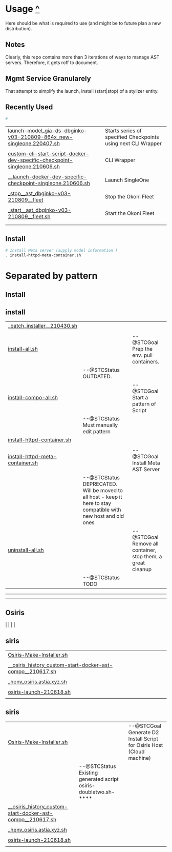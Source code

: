 # Usage [^](README.md)

Here should be what is required to use (and might be to future plan a new distribution).

## Notes
Clearly, this repo contains more than 3 iterations of ways to manage AST servers.  Therefore, it gets roff to document.


## Mgmt Service Granularely

 That attempt to simplify the launch, install (start|stop) of a stylizer entity.
## Recently Used

```sh
#

```
|       |       |       |
|  ---  |  ---  |  ---  |
| [launch-model_gia-ds-dbginko-v03-210809-864x_new-singleone.220407.sh](launch-model_gia-ds-dbginko-v03-210809-864x_new-singleone.220407.sh)       |       | Starts series of specified Checkpoints using next CLI Wrapper      |
|       |       |       |
|  [custom-cli-start-script-docker-dev-specific-checkpoint-singleone.210606.sh](custom-cli-start-script-docker-dev-specific-checkpoint-singleone.210606.sh)     |       |   CLI Wrapper    |
|       |       |       |
|  [__launch-docker-dev-specific-checkpoint-singleone.210606.sh](__launch-docker-dev-specific-checkpoint-singleone.210606.sh)     |       |Launch SingleOne       |
|       |       |       |
|   [_stop__ast_dbginko-v03-210809__fleet](_stop__ast_dbginko-v03-210809__fleet.sh)    |       |   Stop the Okoni Fleet    |
|       |       |       |
|  [_start__ast_dbginko-v03-210809__fleet.sh](_start__ast_dbginko-v03-210809__fleet.sh)     |       |   Start the Okoni Fleet    |
|       |       |       |
|       |       |       |




## Install
```sh
# Install Meta server (supply model information )
. install-httpd-meta-container.sh

```

# Separated by pattern

## Install

## install
|       |       |       |
|  ---  |  ---  |  ---  |
|[_batch_installer__210430.sh](_batch_installer__210430.sh)|    |  |
|     |     |     |
|[install-all.sh](install-all.sh)|    |--@STCGoal Prep the env. pull containers.    |
|     | --@STCStatus OUTDATED.    |     |
|[install-compo-all.sh](install-compo-all.sh)|    |--@STCGoal Start a pattern of Script  |
|     | --@STCStatus Must manually edit pattern    |     |
|[install-httpd-container.sh](install-httpd-container.sh)|    |  |
|     |     |     |
|[install-httpd-meta-container.sh](install-httpd-meta-container.sh)|    |--@STCGoal Install Meta AST Server  |
|     | --@STCStatus DEPRECATED.  Will be moved to all host - keep it here to stay compatible with new host and old ones    |     |
|[uninstall-all.sh](uninstall-all.sh)|    |--@STCGoal  Remove all container, stop them, a great cleanup  |
|     | --@STCStatus TODO    |     |


----


----

## Osiris
|     |     |     |
## siris
|       |       |       |
|  ---  |  ---  |  ---  |
|[Osiris-Make-Installer.sh](Osiris-Make-Installer.sh)|    |  |
|     |     |     |
|[__osiris_history_custom-start-docker-ast-compo__210617.sh](__osiris_history_custom-start-docker-ast-compo__210617.sh)|    |  |
|     |     |     |
|[_henv_osiris.astia.xyz.sh](_henv_osiris.astia.xyz.sh)|    |  |
|     |     |     |
|[osiris-launch-210618.sh](osiris-launch-210618.sh)|    |  |
|     |     |     |
## siris
|       |       |       |
|  ---  |  ---  |  ---  |
|[Osiris-Make-Installer.sh](Osiris-Make-Installer.sh)|    |--@STCGoal Generate D2 Install Script for Osiris Host (Cloud machine)   |
|     | --@STCStatus Existing generated script osiris-doubletwo.sh-****    |     |
|[__osiris_history_custom-start-docker-ast-compo__210617.sh](__osiris_history_custom-start-docker-ast-compo__210617.sh)|    |  |
|     |     |     |
|[_henv_osiris.astia.xyz.sh](_henv_osiris.astia.xyz.sh)|    |  |
|     |     |     |
|[osiris-launch-210618.sh](osiris-launch-210618.sh)|    |  |
|     |     |     |
